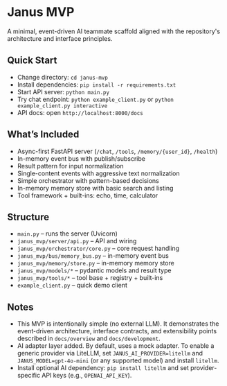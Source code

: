 # Janus MVP

A minimal, event-driven AI teammate scaffold aligned with the repository's architecture and interface principles.

## Quick Start

- Change directory: `cd janus-mvp`
- Install dependencies: `pip install -r requirements.txt`
- Start API server: `python main.py`
- Try chat endpoint: `python example_client.py` or `python example_client.py interactive`
- API docs: open `http://localhost:8000/docs`

## What’s Included

- Async-first FastAPI server (`/chat`, `/tools`, `/memory/{user_id}`, `/health`)
- In-memory event bus with publish/subscribe
- Result pattern for input normalization
- Single-content events with aggressive text normalization
- Simple orchestrator with pattern-based decisions
- In-memory memory store with basic search and listing
- Tool framework + built-ins: echo, time, calculator

## Structure

- `main.py` – runs the server (Uvicorn)
- `janus_mvp/server/api.py` – API and wiring
- `janus_mvp/orchestrator/core.py` – core request handling
- `janus_mvp/bus/memory_bus.py` – in-memory event bus
- `janus_mvp/memory/store.py` – in-memory memory store
- `janus_mvp/models/*` – pydantic models and result type
- `janus_mvp/tools/*` – tool base + registry + built-ins
- `example_client.py` – quick demo client

## Notes

- This MVP is intentionally simple (no external LLM). It demonstrates the event-driven architecture, interface contracts, and extensibility points described in `docs/overview` and `docs/development`.
- AI adapter layer added. By default, uses a mock adapter. To enable a generic provider via LiteLLM, set `JANUS_AI_PROVIDER=litellm` and `JANUS_MODEL=gpt-4o-mini` (or any supported model) and install `litellm`.
- Install optional AI dependency: `pip install litellm` and set provider-specific API keys (e.g., `OPENAI_API_KEY`).
